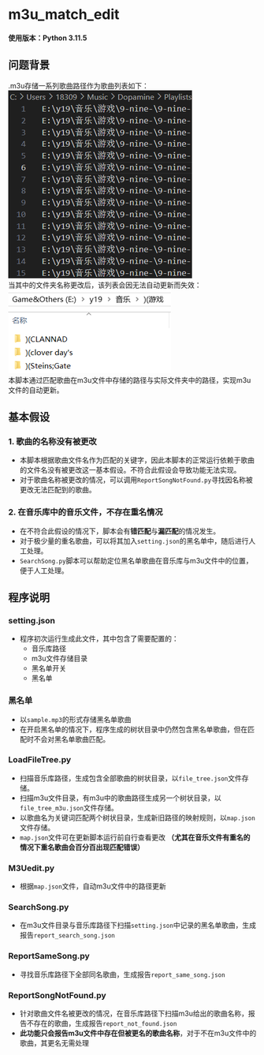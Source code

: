# m3u_match_edit
#### 使用版本：Python 3.11.5

## 问题背景
.m3u存储一系列歌曲路径作为歌曲列表如下：  
![sample_1](img/sample_1.png)  
当其中的文件夹名称更改后，该列表会因无法自动更新而失效：  
![sample_2](img/sample_2.png)  
本脚本通过匹配歌曲在m3u文件中存储的路径与实际文件夹中的路径，实现m3u文件的自动更新。

## 基本假设
### 1. **歌曲的名称没有被更改**  
  
  - 本脚本根据歌曲文件名作为匹配的关键字，因此本脚本的正常运行依赖于歌曲的文件名没有被更改这一基本假设。不符合此假设会导致功能无法实现。  
  - 对于歌曲名称被更改的情况，可以调用`ReportSongNotFound.py`寻找因名称被更改无法匹配到的歌曲。

### 2. **在音乐库中的音乐文件，不存在重名情况**  
  
  - 在不符合此假设的情况下，脚本会有**错匹配**与**漏匹配**的情况发生。  
  - 对于极少量的重名歌曲，可以将其加入`setting.json`的黑名单中，随后进行人工处理。  
  - `SearchSong.py`脚本可以帮助定位黑名单歌曲在音乐库与m3u文件中的位置，便于人工处理。

## 程序说明
### setting.json
- 程序初次运行生成此文件，其中包含了需要配置的：
  - 音乐库路径
  - m3u文件存储目录
  - 黑名单开关
  - 黑名单

### 黑名单  
- 以`sample.mp3`的形式存储黑名单歌曲
- 在开启黑名单的情况下，程序生成的树状目录中仍然包含黑名单歌曲，但在匹配时不会对黑名单歌曲匹配。  

### LoadFileTree.py
- 扫描音乐库路径，生成包含全部歌曲的树状目录，以`file_tree.json`文件存储。  
- 扫描m3u文件目录，有m3u中的歌曲路径生成另一个树状目录，以`file_tree_m3u.json`文件存储。  
- 以歌曲名为关键词匹配两个树状目录，生成新旧路径的映射规则，以`map.json`文件存储。  
- `map.json`文件可在更新脚本运行前自行查看更改 **（尤其在音乐文件有重名的情况下重名歌曲会百分百出现匹配错误）**

### M3Uedit.py
- 根据`map.json`文件，自动m3u文件中的路径更新

### SearchSong.py  
- 在m3u文件目录与音乐库路径下扫描`setting.json`中记录的黑名单歌曲，生成报告`report_search_song.json`  

### ReportSameSong.py
- 寻找音乐库路径下全部同名歌曲，生成报告`report_same_song.json`

### ReportSongNotFound.py  
- 针对歌曲文件名被更改的情况，在音乐库路径下扫描m3u给出的歌曲名称，报告不存在的歌曲，生成报告`report_not_found.json`  
- **此功能只会报告m3u文件中存在但被更名的歌曲名称**，对于不在m3u文件中的歌曲，其更名无需处理


   




